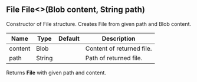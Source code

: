 ## File File<>(Blob content, String path)

Constructor of File structure.
Creates File from given path and Blob content.

| Name    | Type   | Default | Description               |
|---------|--------|---------|---------------------------|
| content | Blob   |         | Content of returned file. |
| path    | String |         | Path of returned file.    |

Returns __File__ with given path and content.

